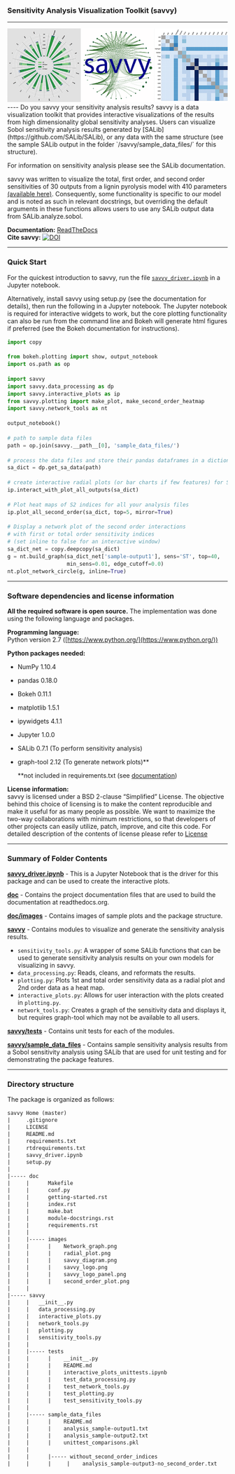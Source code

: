 ### Sensitivity Analysis Visualization Toolkit (savvy)                             
----
<img src="doc/images/savvy_logo_panel.png">
----
Do you savvy your sensitivity analysis results?  savvy is a data visualization toolkit that provides interactive visualizations of the results from high dimensionality global sensitivity analyses.  Users can visualize Sobol sensitivity analysis results generated by [SALib](https://github.com/SALib/SALib), or any data with the same structure (see the sample SALib output in the folder `/savvy/sample_data_files/` for this structure).  

For information on sensitivity analysis please see the SALib documentation.

savvy was written to visualize the total, first order, and second order sensitivities of 30 outputs from a lignin pyrolysis model with 410 parameters [(available here)](https://github.com/houghb/ligpy).  Consequently, some functionality is specific to our model and is noted as such in relevant docstrings, but overriding the default arguments in these functions allows users to use any SALib output data from SALib.analyze.sobol.

**Documentation:** [ReadTheDocs](http://savvy.readthedocs.org)  
**Cite savvy:** [![DOI](https://zenodo.org/badge/21004/houghb/savvy.svg)](https://zenodo.org/badge/latestdoi/21004/houghb/savvy)


----
### Quick Start
For the quickest introduction to savvy, run the file [`savvy_driver.ipynb`](http://nbviewer.jupyter.org/github/houghb/savvy/blob/master/savvy_driver.ipynb) in a Jupyter notebook.

Alternatively, install savvy using setup.py (see the documentation for details), then run the following in a Jupyter notebook.  The Jupyter notebook is required for interactive widgets to work, but the core plotting functionality can also be run from the command line and Bokeh will generate html figures if preferred (see the Bokeh documentation for instructions).
```python
import copy

from bokeh.plotting import show, output_notebook
import os.path as op

import savvy
import savvy.data_processing as dp
import savvy.interactive_plots as ip
from savvy.plotting import make_plot, make_second_order_heatmap
import savvy.network_tools as nt

output_notebook()

# path to sample data files
path = op.join(savvy.__path__[0], 'sample_data_files/')

# process the data files and store their pandas dataframes in a dictionary
sa_dict = dp.get_sa_data(path)

# create interactive radial plots (or bar charts if few features) for ST and S1
ip.interact_with_plot_all_outputs(sa_dict)

# Plot heat maps of S2 indices for all your analysis files
ip.plot_all_second_order(sa_dict, top=5, mirror=True)

# Display a network plot of the second order interactions
# with first or total order sensitivity indices
# (set inline to false for an interactive window)
sa_dict_net = copy.deepcopy(sa_dict)
g = nt.build_graph(sa_dict_net['sample-output1'], sens='ST', top=40,
                   min_sens=0.01, edge_cutoff=0.0)
nt.plot_network_circle(g, inline=True)
```
---
### Software dependencies and license information

**All the required software is open source.**  The implementation was done using the following language and packages.  

**Programming language:**   
Python version 2.7  ([https://www.python.org/](https://www.python.org/))

**Python packages needed:**
- NumPy 1.10.4
- pandas 0.18.0
- Bokeh 0.11.1
- matplotlib 1.5.1
- ipywidgets 4.1.1
- Jupyter 1.0.0
- SALib 0.7.1 (To perform sensitivity analysis)
- graph-tool 2.12 (To generate network plots)**

  \*\*not included in requirements.txt (see [documentation](http://savvy.readthedocs.org))

**License information:**   
savvy is licensed under a BSD 2-clause “Simplified” License. The objective behind this choice of licensing is to make the content reproducible and make it useful for as many people as possible. We want to maximize the two-way collaborations with minimum restrictions, so that developers of other projects can easily utilize, patch, improve, and cite this code.
For detailed description of the contents of license please refer to [License](https://github.com/houghb/savvy/blob/master/LICENSE)

----
### Summary of Folder Contents

**[savvy_driver.ipynb](https://github.com/houghb/savvy/blob/master/savvy_driver.ipynb)** - This is a Jupyter Notebook that is the driver for this package and can be used to create the interactive plots.

**[doc](https://github.com/houghb/savvy/tree/master/doc)** - Contains the project documentation files that are used to build the documentation at readthedocs.org.

**[doc/images](https://github.com/houghb/savvy/tree/master/doc/images)** - Contains images of sample plots and the package structure.

**[savvy](https://github.com/houghb/savvy/tree/master/savvy)** - Contains modules to visualize and generate the sensitivity analysis results.

-  `sensitivity_tools.py`: A wrapper of some SALib functions that can be used to generate sensitivity analysis results on your own models for visualizing in savvy.
- `data_processing.py`: Reads, cleans, and reformats the results.
- `plotting.py`: Plots 1st and total order sensitivity data as a radial plot and 2nd order data as a heat map.
- `interactive_plots.py`: Allows for user interaction with the plots created in `plotting.py`.
- `network_tools.py`: Creates a graph of the sensitivity data and displays it, but requires graph-tool which may not be available to all users.

**[savvy/tests](https://github.com/houghb/savvy/tree/master/savvy/tests)** -  Contains unit tests for each of the modules.

**[savvy/sample_data_files](https://github.com/houghb/savvy/tree/master/savvy/sample_data_files)** - Contains sample sensitivity analysis results from a Sobol sensitivity analysis using SALib that are used for unit testing and for demonstrating the package features.

----
### Directory structure
The package is organized as follows:
```
savvy Home (master)
|     .gitignore
|     LICENSE
|     README.md
|     requirements.txt
|     rtdrequirements.txt
|     savvy_driver.ipynb
|     setup.py
|  
|----- doc
|     |      Makefile
|     |      conf.py
|     |      getting-started.rst
|     |      index.rst
|     |      make.bat
|     |      module-docstrings.rst
|     |      requirements.rst
|     |          
|     |----- images
|     |      |    Network_graph.png
|     |      |    radial_plot.png
|     |      |    savvy_diagram.png
|     |      |    savvy_logo.png
|     |      |    savvy_logo_panel.png
|     |      |    second_order_plot.png
|     |
|----- savvy
|     |   __init__.py
|     |   data_processing.py
|     |   interactive_plots.py
|     |   network_tools.py
|     |   plotting.py
|     |   sensitivity_tools.py
|     |
|     |----- tests
|     |      |    __init__.py
|     |      |    README.md
|     |      |    interactive_plots_unittests.ipynb
|     |      |    test_data_processing.py
|     |      |    test_network_tools.py
|     |      |    test_plotting.py
|     |      |    test_sensitivity_tools.py
|     |
|     |----- sample_data_files
|     |      |    README.md
|     |      |    analysis_sample-output1.txt
|     |      |    analysis_sample-output2.txt
|     |      |    unittest_comparisons.pkl
|     |
|     |      |----- without_second_order_indices
|     |      |     |    analysis_sample-output3-no_second_order.txt
```
